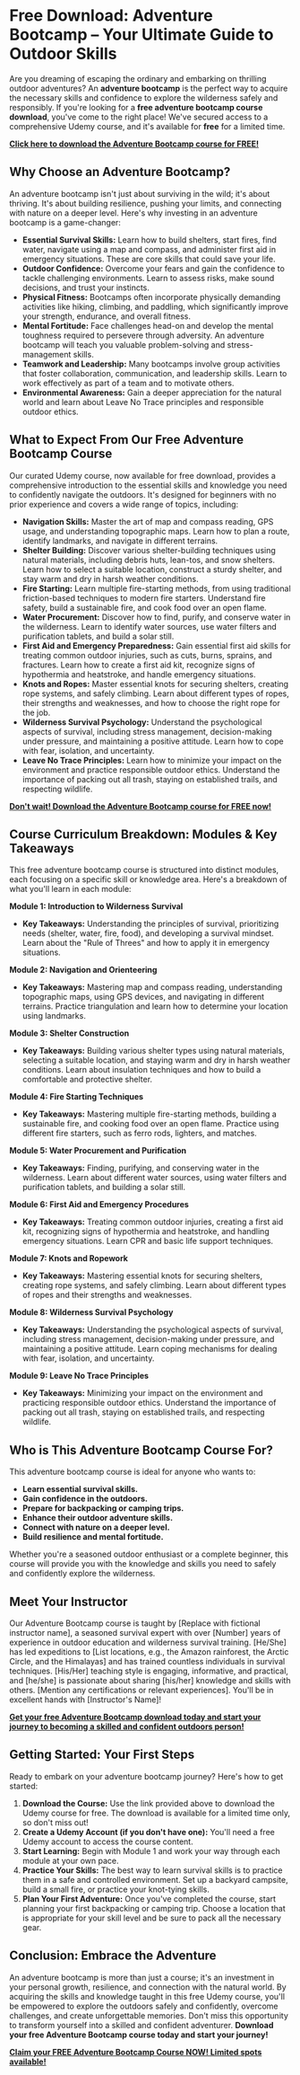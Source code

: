 # Free Download: Adventure Bootcamp – Your Ultimate Guide to Outdoor Skills

Are you dreaming of escaping the ordinary and embarking on thrilling outdoor adventures? An **adventure bootcamp** is the perfect way to acquire the necessary skills and confidence to explore the wilderness safely and responsibly. If you're looking for a **free adventure bootcamp course download**, you've come to the right place! We've secured access to a comprehensive Udemy course, and it's available for **free** for a limited time.

[**Click here to download the Adventure Bootcamp course for FREE!**](https://udemywork.com/adventure-bootcamp)

## Why Choose an Adventure Bootcamp?

An adventure bootcamp isn't just about surviving in the wild; it's about thriving. It's about building resilience, pushing your limits, and connecting with nature on a deeper level. Here's why investing in an adventure bootcamp is a game-changer:

*   **Essential Survival Skills:** Learn how to build shelters, start fires, find water, navigate using a map and compass, and administer first aid in emergency situations. These are core skills that could save your life.
*   **Outdoor Confidence:** Overcome your fears and gain the confidence to tackle challenging environments. Learn to assess risks, make sound decisions, and trust your instincts.
*   **Physical Fitness:** Bootcamps often incorporate physically demanding activities like hiking, climbing, and paddling, which significantly improve your strength, endurance, and overall fitness.
*   **Mental Fortitude:** Face challenges head-on and develop the mental toughness required to persevere through adversity. An adventure bootcamp will teach you valuable problem-solving and stress-management skills.
*   **Teamwork and Leadership:** Many bootcamps involve group activities that foster collaboration, communication, and leadership skills. Learn to work effectively as part of a team and to motivate others.
*   **Environmental Awareness:** Gain a deeper appreciation for the natural world and learn about Leave No Trace principles and responsible outdoor ethics.

## What to Expect From Our Free Adventure Bootcamp Course

Our curated Udemy course, now available for free download, provides a comprehensive introduction to the essential skills and knowledge you need to confidently navigate the outdoors. It's designed for beginners with no prior experience and covers a wide range of topics, including:

*   **Navigation Skills:** Master the art of map and compass reading, GPS usage, and understanding topographic maps. Learn how to plan a route, identify landmarks, and navigate in different terrains.
*   **Shelter Building:** Discover various shelter-building techniques using natural materials, including debris huts, lean-tos, and snow shelters. Learn how to select a suitable location, construct a sturdy shelter, and stay warm and dry in harsh weather conditions.
*   **Fire Starting:** Learn multiple fire-starting methods, from using traditional friction-based techniques to modern fire starters. Understand fire safety, build a sustainable fire, and cook food over an open flame.
*   **Water Procurement:** Discover how to find, purify, and conserve water in the wilderness. Learn to identify water sources, use water filters and purification tablets, and build a solar still.
*   **First Aid and Emergency Preparedness:** Gain essential first aid skills for treating common outdoor injuries, such as cuts, burns, sprains, and fractures. Learn how to create a first aid kit, recognize signs of hypothermia and heatstroke, and handle emergency situations.
*   **Knots and Ropes:** Master essential knots for securing shelters, creating rope systems, and safely climbing. Learn about different types of ropes, their strengths and weaknesses, and how to choose the right rope for the job.
*   **Wilderness Survival Psychology:** Understand the psychological aspects of survival, including stress management, decision-making under pressure, and maintaining a positive attitude. Learn how to cope with fear, isolation, and uncertainty.
*   **Leave No Trace Principles:** Learn how to minimize your impact on the environment and practice responsible outdoor ethics. Understand the importance of packing out all trash, staying on established trails, and respecting wildlife.

[**Don't wait! Download the Adventure Bootcamp course for FREE now!**](https://udemywork.com/adventure-bootcamp)

## Course Curriculum Breakdown: Modules & Key Takeaways

This free adventure bootcamp course is structured into distinct modules, each focusing on a specific skill or knowledge area. Here's a breakdown of what you'll learn in each module:

**Module 1: Introduction to Wilderness Survival**

*   **Key Takeaways:** Understanding the principles of survival, prioritizing needs (shelter, water, fire, food), and developing a survival mindset. Learn about the "Rule of Threes" and how to apply it in emergency situations.

**Module 2: Navigation and Orienteering**

*   **Key Takeaways:** Mastering map and compass reading, understanding topographic maps, using GPS devices, and navigating in different terrains. Practice triangulation and learn how to determine your location using landmarks.

**Module 3: Shelter Construction**

*   **Key Takeaways:** Building various shelter types using natural materials, selecting a suitable location, and staying warm and dry in harsh weather conditions. Learn about insulation techniques and how to build a comfortable and protective shelter.

**Module 4: Fire Starting Techniques**

*   **Key Takeaways:** Mastering multiple fire-starting methods, building a sustainable fire, and cooking food over an open flame. Practice using different fire starters, such as ferro rods, lighters, and matches.

**Module 5: Water Procurement and Purification**

*   **Key Takeaways:** Finding, purifying, and conserving water in the wilderness. Learn about different water sources, using water filters and purification tablets, and building a solar still.

**Module 6: First Aid and Emergency Procedures**

*   **Key Takeaways:** Treating common outdoor injuries, creating a first aid kit, recognizing signs of hypothermia and heatstroke, and handling emergency situations. Learn CPR and basic life support techniques.

**Module 7: Knots and Ropework**

*   **Key Takeaways:** Mastering essential knots for securing shelters, creating rope systems, and safely climbing. Learn about different types of ropes and their strengths and weaknesses.

**Module 8: Wilderness Survival Psychology**

*   **Key Takeaways:** Understanding the psychological aspects of survival, including stress management, decision-making under pressure, and maintaining a positive attitude. Learn coping mechanisms for dealing with fear, isolation, and uncertainty.

**Module 9: Leave No Trace Principles**

*   **Key Takeaways:** Minimizing your impact on the environment and practicing responsible outdoor ethics. Understand the importance of packing out all trash, staying on established trails, and respecting wildlife.

## Who is This Adventure Bootcamp Course For?

This adventure bootcamp course is ideal for anyone who wants to:

*   **Learn essential survival skills.**
*   **Gain confidence in the outdoors.**
*   **Prepare for backpacking or camping trips.**
*   **Enhance their outdoor adventure skills.**
*   **Connect with nature on a deeper level.**
*   **Build resilience and mental fortitude.**

Whether you're a seasoned outdoor enthusiast or a complete beginner, this course will provide you with the knowledge and skills you need to safely and confidently explore the wilderness.

## Meet Your Instructor

Our Adventure Bootcamp course is taught by [Replace with fictional instructor name], a seasoned survival expert with over [Number] years of experience in outdoor education and wilderness survival training. [He/She] has led expeditions to [List locations, e.g., the Amazon rainforest, the Arctic Circle, and the Himalayas] and has trained countless individuals in survival techniques. [His/Her] teaching style is engaging, informative, and practical, and [he/she] is passionate about sharing [his/her] knowledge and skills with others. [Mention any certifications or relevant experiences]. You'll be in excellent hands with [Instructor's Name]!

[**Get your free Adventure Bootcamp download today and start your journey to becoming a skilled and confident outdoors person!**](https://udemywork.com/adventure-bootcamp)

## Getting Started: Your First Steps

Ready to embark on your adventure bootcamp journey? Here's how to get started:

1.  **Download the Course:** Use the link provided above to download the Udemy course for free. The download is available for a limited time only, so don't miss out!
2.  **Create a Udemy Account (if you don't have one):** You'll need a free Udemy account to access the course content.
3.  **Start Learning:** Begin with Module 1 and work your way through each module at your own pace.
4.  **Practice Your Skills:** The best way to learn survival skills is to practice them in a safe and controlled environment. Set up a backyard campsite, build a small fire, or practice your knot-tying skills.
5.  **Plan Your First Adventure:** Once you've completed the course, start planning your first backpacking or camping trip. Choose a location that is appropriate for your skill level and be sure to pack all the necessary gear.

## Conclusion: Embrace the Adventure

An adventure bootcamp is more than just a course; it's an investment in your personal growth, resilience, and connection with the natural world. By acquiring the skills and knowledge taught in this free Udemy course, you'll be empowered to explore the outdoors safely and confidently, overcome challenges, and create unforgettable memories. Don't miss this opportunity to transform yourself into a skilled and confident adventurer. **Download your free Adventure Bootcamp course today and start your journey!**

[**Claim your FREE Adventure Bootcamp Course NOW! Limited spots available!**](https://udemywork.com/adventure-bootcamp)
